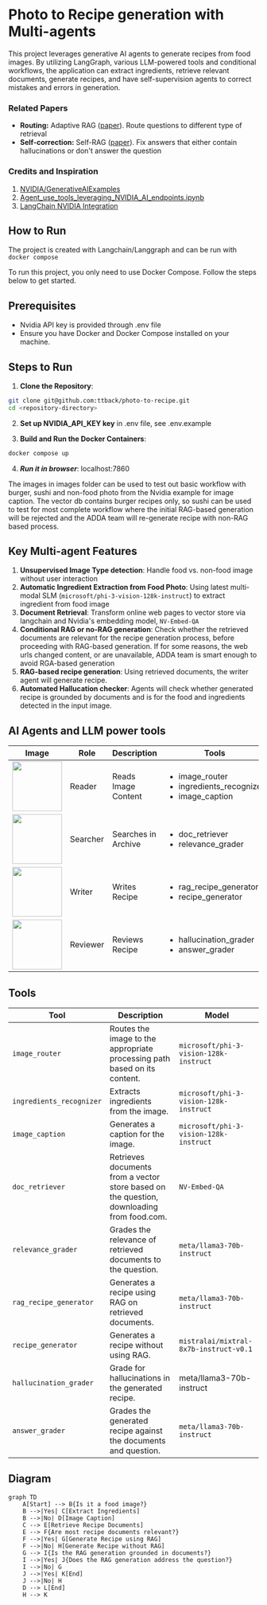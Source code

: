 # Photo to Recipe generation with Multi-agents

This project leverages generative AI agents to generate recipes from food images. By utilizing ️LangGraph, various LLM-powered tools and conditional workflows, the application can extract ingredients, retrieve relevant documents, generate recipes, and have self-supervision agents to correct mistakes and errors in generation.  

### Related Papers
- **Routing:** Adaptive RAG ([paper](https://arxiv.org/abs/2403.14403)). Route questions to different type of retrieval 
- **Self-correction:** Self-RAG ([paper](https://arxiv.org/abs/2310.11511)). Fix answers that either contain hallucinations or don't answer the question

### Credits and Inspiration
1. [NVIDIA/GenerativeAIExamples](https://github.com/NVIDIA/GenerativeAIExamples/tree/main)
2. [Agent_use_tools_leveraging_NVIDIA_AI_endpoints.ipynb](https://github.com/NVIDIA/GenerativeAIExamples/blob/main/notebooks/04_Agent_use_tools_leveraging_NVIDIA_AI_endpoints.ipynb)
3. [LangChain NVIDIA Integration](https://github.com/langchain-ai/langchain-nvidia/tree/main)

## How to Run 
The project is created with Langchain/Langgraph and can be run with `docker compose`

To run this project, you only need to use Docker Compose. Follow the steps below to get started.

## Prerequisites
- Nvidia API key is provided through .env file
- Ensure you have Docker and Docker Compose installed on your machine.

## Steps to Run

1. **Clone the Repository**:
```sh
git clone git@github.com:ttback/photo-to-recipe.git
cd <repository-directory>
```

2. **Set up NVIDIA_API_KEY key** in .env file, see .env.example

3. **Build and Run the Docker Containers**:
```sh
docker compose up
```

4. ***Run it in browser***:
localhost:7860

The images in images folder can be used to test out basic workflow with burger, sushi and non-food photo from the Nvidia example for image caption.
The vector db contains burger recipes only, so sushi can be used to test for most complete workflow where the initial RAG-based generation will be rejected and the ADDA team will re-generate recipe with non-RAG based process. 

## Key Multi-agent Features
1. **Unsupervised Image Type detection**: Handle food vs. non-food image without user interaction
2. **Automatic Ingredient Extraction from Food Photo**: Using latest multi-modal SLM (`microsoft/phi-3-vision-128k-instruct`) to extract ingredient from food image
3. **Document Retrieval**: Transform online web pages to vector store via langchain and Nvidia's embedding model, `NV-Embed-QA`
4. **Conditional RAG or no-RAG generation**: Check whether the retrieved documents are relevant for the recipe generation process, before proceeding with RAG-based generation. If for some reasons, the web urls changed content, or are unavailable, ADDA team is smart enough to avoid RGA-based generation
5. **RAG-based recipe generation**: Using retrieved documents, the writer agent will generate recipe.
6. **Automated Hallucation checker**: Agents will check whether generated recipe is grounded by documents and is for the food and ingredients detected in the input image.

## AI Agents and LLM power tools

| Image                                                                 | Role      | Description                | Tools       |
|-----------------------------------------------------------------------|-----------|----------------------------|-------------|
| <img src="https://github.com/ttback/photo-to-recipe/assets/607140/0261bb41-9bdb-4f08-8380-6cbc95ee56e8" width="100"> | Reader    | Reads Image Content              | <ul><li>image_router</li><li>ingredients_recognizer</li><li>image_caption</li></ul>        |
| <img src="https://github.com/ttback/photo-to-recipe/assets/607140/63366760-6ac1-4c25-a40a-5f324348ddaa" width="100"> | Searcher  | Searches in Archive   | <ul><li>doc_retriever</li><li>relevance_grader</li></ul>    |
| <img src="https://github.com/ttback/photo-to-recipe/assets/607140/62e18d29-ef30-4020-afbf-bb28697f3c8e" width="100"> | Writer    | Writes Recipe             | <ul><li>rag_recipe_generator</li><li>recipe_generator</li></ul>  |
| <img src="https://github.com/ttback/photo-to-recipe/assets/607140/8e0f1b82-eae7-448c-8318-b0425d454757" width="100"> | Reviewer  | Reviews Recipe            | <ul><li>hallucination_grader</li><li>answer_grader</li></ul>     |

## Tools

| Tool                        | Description                                                                 | Model                          |
|-----------------------------|-----------------------------------------------------------------------------|-------------------------------|
| `image_router`               | Routes the image to the appropriate processing path based on its content.   | `microsoft/phi-3-vision-128k-instruct`                           |
| `ingredients_recognizer`       | Extracts ingredients from the image.                                         | `microsoft/phi-3-vision-128k-instruct`                           |
| `image_caption`             | Generates a caption for the image.                                           | `microsoft/phi-3-vision-128k-instruct`                           |
| `doc_retriever`                  | Retrieves documents from a vector store based on the question, downloading from food.com.               | `NV-Embed-QA`                           |
| `relevance_grader`           | Grades the relevance of retrieved documents to the question.                 | `meta/llama3-70b-instruct`                           |
| `rag_recipe_generator`      | Generates a recipe using RAG on retrieved documents.                         | `meta/llama3-70b-instruct`    |
| `recipe_generator`          | Generates a recipe without using RAG.                                        | `mistralai/mixtral-8x7b-instruct-v0.1`                           |
| `hallucination_grader`      | Grade for hallucinations in the generated recipe.                           | meta/llama3-70b-instruct                           |
| `answer_grader` | Grades the generated recipe against the documents and question. | `meta/llama3-70b-instruct`                           |


## Diagram

```mermaid
graph TD
    A[Start] --> B{Is it a food image?}
    B -->|Yes| C[Extract Ingredients]
    B -->|No| D[Image Caption]
    C --> E[Retrieve Recipe Documents]
    E --> F{Are most recipe documents relevant?}
    F -->|Yes| G[Generate Recipe using RAG]
    F -->|No| H[Generate Recipe without RAG]
    G --> I{Is the RAG generation grounded in documents?}
    I -->|Yes| J{Does the RAG generation address the question?}
    I -->|No| G
    J -->|Yes| K[End]
    J -->|No| H
    D --> L[End]
    H --> K
```
